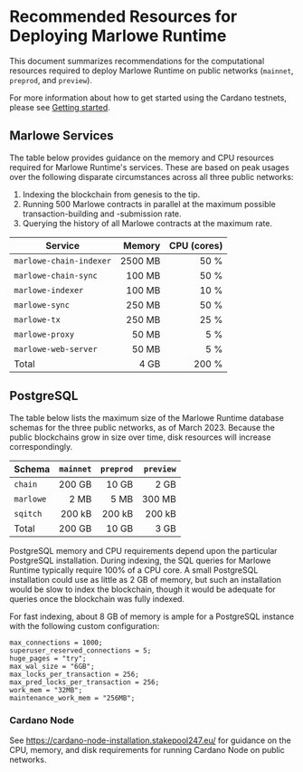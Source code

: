 # Recommended Resources for Deploying Marlowe Runtime

This document summarizes recommendations for the computational resources required to deploy Marlowe Runtime on public networks (`mainnet`, `preprod`, and `preview`).

For more information about how to get started using the Cardano testnets, please see [Getting started](https://docs.cardano.org/cardano-testnet/getting-started).


## Marlowe Services

The table below provides guidance on the memory and CPU resources required for Marlowe Runtime's services. These are based on peak usages over the following disparate circumstances across all three public networks:

1. Indexing the blockchain from genesis to the tip.
2. Running 500 Marlowe contracts in parallel at the maximum possible transaction-building and -submission rate.
3. Querying the history of all Marlowe contracts at the maximum rate.

| Service                 | Memory  | CPU (cores) |
|-------------------------|--------:|------------:|
| `marlowe-chain-indexer` | 2500 MB |        50 % |
| `marlowe-chain-sync`    |  100 MB |        50 % |
| `marlowe-indexer`       |  100 MB |        10 % |
| `marlowe-sync`          |  250 MB |        50 % |
| `marlowe-tx`            |  250 MB |        25 % |
| `marlowe-proxy`         |   50 MB |         5 % |
| `marlowe-web-server`    |   50 MB |         5 % |
| Total                   |    4 GB |       200 % |


## PostgreSQL

The table below lists the maximum size of the Marlowe Runtime database schemas for the three public networks, as of March 2023. Because the public blockchains grow in size over time, disk resources will increase correspondingly.

| Schema    | `mainnet` | `preprod` | `preview` |
|-----------|----------:|----------:|----------:|
| `chain`   |    200 GB |     10 GB |      2 GB |
| `marlowe` |      2 MB |      5 MB |    300 MB |
| `sqitch`  |    200 kB |    200 kB |    200 kB |
| Total     |    200 GB |     10 GB |      3 GB |

PostgreSQL memory and CPU requirements depend upon the particular PostgreSQL installation. During indexing, the SQL queries for Marlowe Runtime typically require 100% of a CPU core. A small PostgreSQL installation could use as little as 2 GB of memory, but such an installation would be slow to index the blockchain, though it would be adequate for queries once the blockchain was fully indexed.

For fast indexing, about 8 GB of memory is ample for a PostgreSQL instance with the following custom configuration:

```console
max_connections = 1000;
superuser_reserved_connections = 5;
huge_pages = "try";
max_wal_size = "6GB";
max_locks_per_transaction = 256;
max_pred_locks_per_transaction = 256;
work_mem = "32MB";
maintenance_work_mem = "256MB";
```


### Cardano Node

See https://cardano-node-installation.stakepool247.eu/ for guidance on the CPU, memory, and disk requirements for running Cardano Node on public networks.
